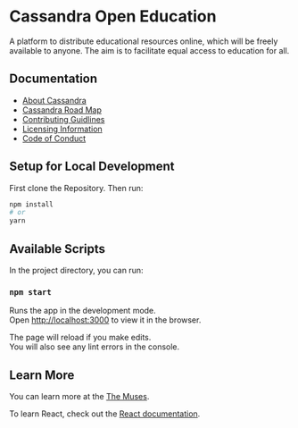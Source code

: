 
# Cassandra Open Education
A platform to distribute educational resources online, which will be freely available to anyone. The aim is to facilitate equal access to education for all.


## Documentation

- [About Cassandra](https://github.com/the-muses-ltd/Cassandra/wiki/Cassandra-Open-Education)
- [Cassandra Road Map](https://github.com/the-muses-ltd/Cassandra/wiki/Cassandra-Road-Map)
- [Contributing Guidlines](https://github.com/the-muses-ltd/Cassandra/wiki/Contribution-Guidlines)
- [Licensing Information](https://github.com/the-muses-ltd/Cassandra/wiki/Licensing-Information)
- [Code of Conduct](https://)


## Setup for Local Development
First clone the Repository. Then run:

``` bash
npm install 
# or
yarn 
```

## Available Scripts

In the project directory, you can run:

### `npm start`

Runs the app in the development mode.<br>
Open [http://localhost:3000](http://localhost:3000) to view it in the browser.

The page will reload if you make edits.<br>
You will also see any lint errors in the console.


## Learn More

You can learn more at the [The Muses](https://the-muses.org).

To learn React, check out the [React documentation](https://reactjs.org/).
